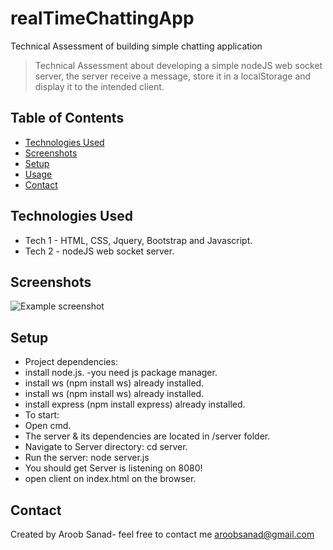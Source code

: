 # realTimeChattingApp
Technical Assessment of building simple chatting application
> Technical Assessment about developing a simple nodeJS web socket server, the server receive a
message, store it in a localStorage and display it to the intended client.
## Table of Contents
* [Technologies Used](#technologies-used)
* [Screenshots](#screenshots)
* [Setup](#setup)
* [Usage](#usage)
* [Contact](#contact)
<!-- * [License](#license) -->


## Technologies Used
- Tech 1 -  HTML, CSS, Jquery, Bootstrap and Javascript.
- Tech 2 - nodeJS web socket server.


## Screenshots
![Example screenshot](./img/screenshot.png)
<!-- If you have screenshots you'd like to share, include them here. -->


## Setup
- Project dependencies:
- install node.js. -you need js package manager.
- install ws (npm install ws) already installed.
- install ws (npm install ws) already installed.
- install express (npm install express) already installed.
- To start:
- Open cmd.
- The server & its dependencies are located in /server folder.
- Navigate to Server directory: cd server.
- Run the server: node server.js
- You should get Server is listening on 8080!
- open client on index.html on the browser.



## Contact
Created by Aroob Sanad- feel free to contact me aroobsanad@gmail.com

